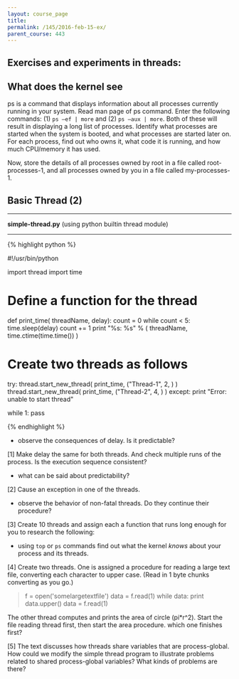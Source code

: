 ```yaml
---
layout: course_page
title: 
permalink: /145/2016-feb-15-ex/
parent_course: 443
---
```


Exercises and experiments in threads:
----

What does the kernel see
----

ps is a command that displays information about all processes currently running in your system. Read man page of ps command. Enter the following commands: (1) ```ps –ef | more``` and (2) ```ps –aux | more```. Both of these will result in displaying a long list of processes. Identify what processes are started when the system is booted, and what processes are started later on. For each process, find out who owns it, what code it is running, and how much CPU/memory it has used.

Now, store the details of all processes owned by root in a file called root- processes-1, and all processes owned by you in a file called my-processes-1. 

Basic Thread (2)
----



----

**simple-thread.py** (using python builtin thread module)

----

{% highlight python %}

#!/usr/bin/python

import thread
import time

# Define a function for the thread
def print_time( threadName, delay):
   count = 0
   while count < 5:
      time.sleep(delay)
      count += 1
      print "%s: %s" % ( threadName, time.ctime(time.time()) )

# Create two threads as follows
try:
   thread.start_new_thread( print_time, ("Thread-1", 2, ) )
   thread.start_new_thread( print_time, ("Thread-2", 4, ) )
except:
   print "Error: unable to start thread"

while 1:
   pass

{% endhighlight %}

- observe the consequences of delay. Is it predictable?

[1] Make delay the same for both threads. And check multiple runs of the process. Is the execution sequence consistent?

- what can be said about predictability?

[2] Cause an exception in one of the threads. 

- observe the behavior of non-fatal threads. Do they continue their procedure?

[3] Create 10 threads and assign each a function that runs long enough for you to research the following:

- using ```top``` or ```ps``` commands find out what the kernel *knows* about your process and its threads.


[4] Create two threads. One is assigned a procedure for reading a large text file, converting each character to upper case. (Read in 1 byte chunks converting as you go.)

>	f = open('somelargetextfile')
>	data = f.read(1)
>	while data:
>		print data.upper()
>		data = f.read(1)

The other thread computes and prints the area of circle (pi*r^2). Start the file reading thread first, then start the area procedure. which one finishes first?

[5] The text discusses how threads share variables that are process-global. How could we modify the simple thread program to illustrate problems related to shared process-global variables? What kinds of problems are there?






